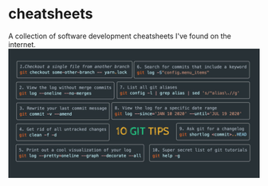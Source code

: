 # cheatsheets
A collection of software development cheatsheets I've found on the internet.
![Git tips](git-tips.jpg)

